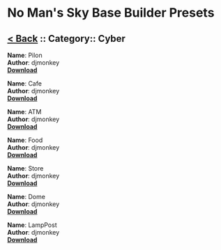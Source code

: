 # No Man's Sky Base Builder Presets  

## [< Back](https://charliebanks.github.io/nms-base-builder-presets/) :: Category:: Cyber

__Name__: Pilon  
__Author__: djmonkey  
[__Download__](https://raw.githubusercontent.com/charliebanks/nms-base-builder-presets/master/Cyber/djmonkey_Pilon.json)  

__Name__: Cafe  
__Author__: djmonkey  
[__Download__](https://raw.githubusercontent.com/charliebanks/nms-base-builder-presets/master/Cyber/djmonkey_Cafe.json)  

__Name__: ATM  
__Author__: djmonkey  
[__Download__](https://raw.githubusercontent.com/charliebanks/nms-base-builder-presets/master/Cyber/djmonkey_ATM.json)  

__Name__: Food  
__Author__: djmonkey  
[__Download__](https://raw.githubusercontent.com/charliebanks/nms-base-builder-presets/master/Cyber/djmonkey_Food.json)  

__Name__: Store  
__Author__: djmonkey  
[__Download__](https://raw.githubusercontent.com/charliebanks/nms-base-builder-presets/master/Cyber/djmonkey_Store.json)  

__Name__: Dome  
__Author__: djmonkey  
[__Download__](https://raw.githubusercontent.com/charliebanks/nms-base-builder-presets/master/Cyber/djmonkey_Dome.json)  

__Name__: LampPost  
__Author__: djmonkey  
[__Download__](https://raw.githubusercontent.com/charliebanks/nms-base-builder-presets/master/Cyber/djmonkey_LampPost.json)  

